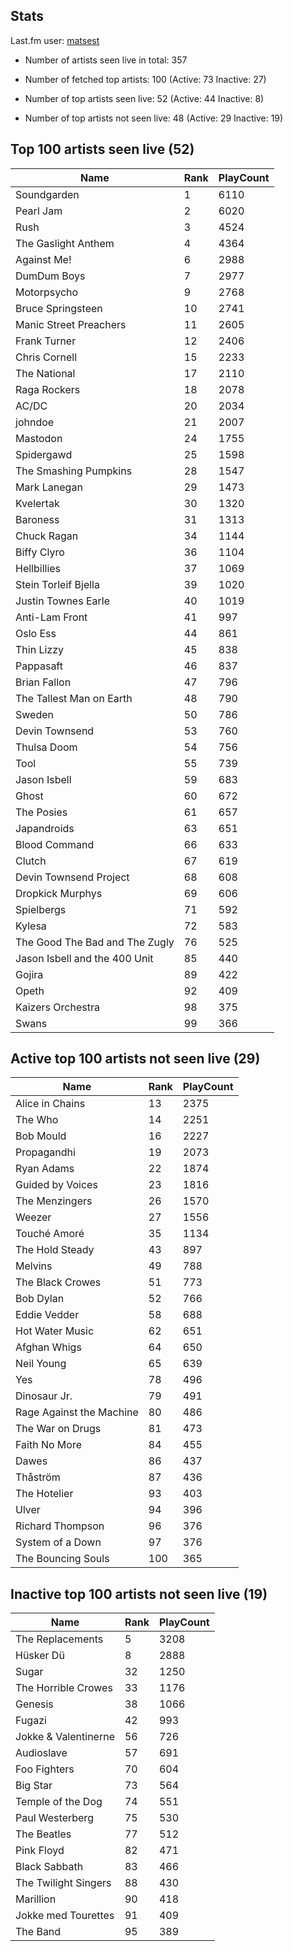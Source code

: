 ## Stats 


Last.fm user: [matsest](https://www.last.fm/user/matsest)

- Number of artists seen live in total: 357

- Number of fetched top artists: 100 (Active: 73 Inactive: 27)

- Number of top artists seen live: 52 (Active: 44 Inactive: 8)

- Number of top artists not seen live: 48 (Active: 29 Inactive: 19)

## Top 100 artists seen live (52)

Name                           | Rank | PlayCount
------------------------------ | ---- | ---------
Soundgarden                    | 1    | 6110     
Pearl Jam                      | 2    | 6020     
Rush                           | 3    | 4524     
The Gaslight Anthem            | 4    | 4364     
Against Me!                    | 6    | 2988     
DumDum Boys                    | 7    | 2977     
Motorpsycho                    | 9    | 2768     
Bruce Springsteen              | 10   | 2741     
Manic Street Preachers         | 11   | 2605     
Frank Turner                   | 12   | 2406     
Chris Cornell                  | 15   | 2233     
The National                   | 17   | 2110     
Raga Rockers                   | 18   | 2078     
AC/DC                          | 20   | 2034     
johndoe                        | 21   | 2007     
Mastodon                       | 24   | 1755     
Spidergawd                     | 25   | 1598     
The Smashing Pumpkins          | 28   | 1547     
Mark Lanegan                   | 29   | 1473     
Kvelertak                      | 30   | 1320     
Baroness                       | 31   | 1313     
Chuck Ragan                    | 34   | 1144     
Biffy Clyro                    | 36   | 1104     
Hellbillies                    | 37   | 1069     
Stein Torleif Bjella           | 39   | 1020     
Justin Townes Earle            | 40   | 1019     
Anti-Lam Front                 | 41   | 997      
Oslo Ess                       | 44   | 861      
Thin Lizzy                     | 45   | 838      
Pappasaft                      | 46   | 837      
Brian Fallon                   | 47   | 796      
The Tallest Man on Earth       | 48   | 790      
Sweden                         | 50   | 786      
Devin Townsend                 | 53   | 760      
Thulsa Doom                    | 54   | 756      
Tool                           | 55   | 739      
Jason Isbell                   | 59   | 683      
Ghost                          | 60   | 672      
The Posies                     | 61   | 657      
Japandroids                    | 63   | 651      
Blood Command                  | 66   | 633      
Clutch                         | 67   | 619      
Devin Townsend Project         | 68   | 608      
Dropkick Murphys               | 69   | 606      
Spielbergs                     | 71   | 592      
Kylesa                         | 72   | 583      
The Good The Bad and The Zugly | 76   | 525      
Jason Isbell and the 400 Unit  | 85   | 440      
Gojira                         | 89   | 422      
Opeth                          | 92   | 409      
Kaizers Orchestra              | 98   | 375      
Swans                          | 99   | 366      

## Active top 100 artists not seen live (29)

Name                     | Rank | PlayCount
------------------------ | ---- | ---------
Alice in Chains          | 13   | 2375     
The Who                  | 14   | 2251     
Bob Mould                | 16   | 2227     
Propagandhi              | 19   | 2073     
Ryan Adams               | 22   | 1874     
Guided by Voices         | 23   | 1816     
The Menzingers           | 26   | 1570     
Weezer                   | 27   | 1556     
Touché Amoré             | 35   | 1134     
The Hold Steady          | 43   | 897      
Melvins                  | 49   | 788      
The Black Crowes         | 51   | 773      
Bob Dylan                | 52   | 766      
Eddie Vedder             | 58   | 688      
Hot Water Music          | 62   | 651      
Afghan Whigs             | 64   | 650      
Neil Young               | 65   | 639      
Yes                      | 78   | 496      
Dinosaur Jr.             | 79   | 491      
Rage Against the Machine | 80   | 486      
The War on Drugs         | 81   | 473      
Faith No More            | 84   | 455      
Dawes                    | 86   | 437      
Thåström                 | 87   | 436      
The Hotelier             | 93   | 403      
Ulver                    | 94   | 396      
Richard Thompson         | 96   | 376      
System of a Down         | 97   | 376      
The Bouncing Souls       | 100  | 365      

## Inactive top 100 artists not seen live (19)

Name                 | Rank | PlayCount
-------------------- | ---- | ---------
The Replacements     | 5    | 3208     
Hüsker Dü            | 8    | 2888     
Sugar                | 32   | 1250     
The Horrible Crowes  | 33   | 1176     
Genesis              | 38   | 1066     
Fugazi               | 42   | 993      
Jokke & Valentinerne | 56   | 726      
Audioslave           | 57   | 691      
Foo Fighters         | 70   | 604      
Big Star             | 73   | 564      
Temple of the Dog    | 74   | 551      
Paul Westerberg      | 75   | 530      
The Beatles          | 77   | 512      
Pink Floyd           | 82   | 471      
Black Sabbath        | 83   | 466      
The Twilight Singers | 88   | 430      
Marillion            | 90   | 418      
Jokke med Tourettes  | 91   | 409      
The Band             | 95   | 389      
